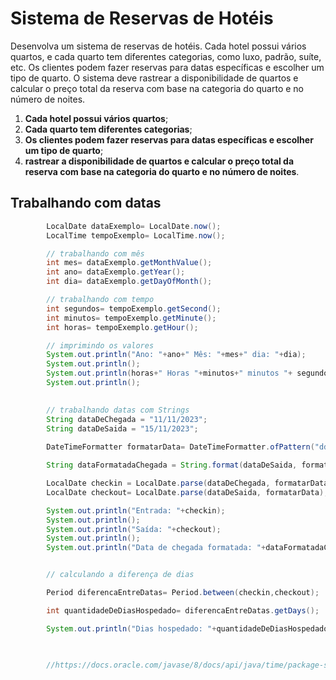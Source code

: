 
# Sistema de Reservas de Hotéis

Desenvolva um sistema de reservas de hotéis. Cada hotel possui vários quartos, e cada quarto tem diferentes categorias, como luxo, padrão, suíte, etc. Os clientes podem fazer reservas para datas específicas e escolher um tipo de quarto. O sistema deve rastrear a disponibilidade de quartos e calcular o preço total da reserva com base na categoria do quarto e no número de noites.

1. **Cada hotel possui vários quartos**;
2. **Cada quarto tem diferentes categorias**;
3. **Os clientes podem fazer reservas para datas específicas e escolher um tipo de quarto**;
4. **rastrear a disponibilidade de quartos e calcular o preço total da reserva com base na categoria do quarto e no número de noites**.

## Trabalhando com datas
```java
        LocalDate dataExemplo= LocalDate.now(); 
        LocalTime tempoExemplo= LocalTime.now();

        // trabalhando com mês
        int mes= dataExemplo.getMonthValue();
        int ano= dataExemplo.getYear();
        int dia= dataExemplo.getDayOfMonth();

        // trabalhando com tempo
        int segundos= tempoExemplo.getSecond();
        int minutos= tempoExemplo.getMinute();
        int horas= tempoExemplo.getHour();

        // imprimindo os valores
        System.out.println("Ano: "+ano+" Mês: "+mes+" dia: "+dia);
        System.out.println();
        System.out.println(horas+" Horas "+minutos+" minutos "+ segundos+" segundos ");
        System.out.println();
       

        // trabalhando datas com Strings
        String dataDeChegada = "11/11/2023";
        String dataDeSaida = "15/11/2023";
        
        DateTimeFormatter formatarData= DateTimeFormatter.ofPattern("dd/MM/yyyy");

        String dataFormatadaChegada = String.format(dataDeSaida, formatarData);// esta linha configura para que a data saia nesse formato dd/MM/yyyy

        LocalDate checkin = LocalDate.parse(dataDeChegada, formatarData);
        LocalDate checkout= LocalDate.parse(dataDeSaida, formatarData);

        System.out.println("Entrada: "+checkin);
        System.out.println();
        System.out.println("Saída: "+checkout);
        System.out.println();
        System.out.println("Data de chegada formatada: "+dataFormatadaChegada);


        // calculando a diferença de dias

        Period diferencaEntreDatas= Period.between(checkin,checkout);

        int quantidadeDeDiasHospedado= diferencaEntreDatas.getDays();

        System.out.println("Dias hospedado: "+quantidadeDeDiasHospedado);

        

        //https://docs.oracle.com/javase/8/docs/api/java/time/package-summary.html

```